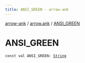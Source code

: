 ```yaml
---
title: ANSI_GREEN - arrow-ank
---
```


[arrow-ank](../index.html) / [arrow.ank](index.html) / [ANSI_GREEN](./-a-n-s-i_-g-r-e-e-n.html)

# ANSI_GREEN

`const val ANSI_GREEN: `[`String`](https://kotlinlang.org/api/latest/jvm/stdlib/kotlin/-string/index.html)